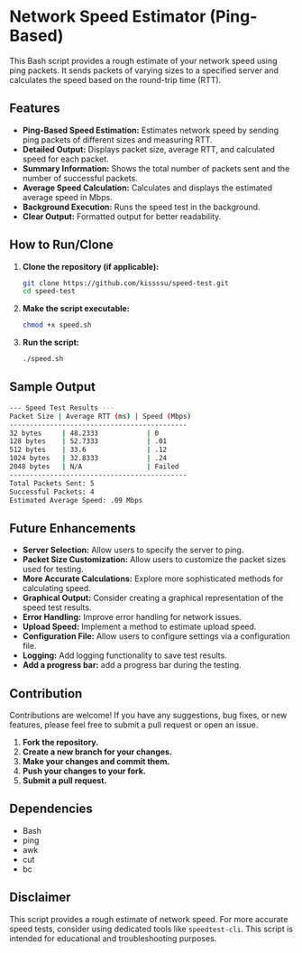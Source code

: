 # Network Speed Estimator (Ping-Based)

This Bash script provides a rough estimate of your network speed using ping packets. It sends packets of varying sizes to a specified server and calculates the speed based on the round-trip time (RTT).

## Features

* **Ping-Based Speed Estimation:** Estimates network speed by sending ping packets of different sizes and measuring RTT.
* **Detailed Output:** Displays packet size, average RTT, and calculated speed for each packet.
* **Summary Information:** Shows the total number of packets sent and the number of successful packets.
* **Average Speed Calculation:** Calculates and displays the estimated average speed in Mbps.
* **Background Execution:** Runs the speed test in the background.
* **Clear Output:** Formatted output for better readability.

## How to Run/Clone

1.  **Clone the repository (if applicable):**

    ```bash
    git clone https://github.com/kissssu/speed-test.git
    cd speed-test
    ```

2.  **Make the script executable:**

    ```bash
    chmod +x speed.sh
    ```

3.  **Run the script:**

    ```bash
    ./speed.sh
    ```

## Sample Output
```bash
--- Speed Test Results ---
Packet Size | Average RTT (ms) | Speed (Mbps)
--------------------------------------------
32 bytes     | 48.2333            | 0           
128 bytes    | 52.7333            | .01         
512 bytes    | 33.6               | .12         
1024 bytes   | 32.8333            | .24         
2048 bytes   | N/A                | Failed
--------------------------------------------
Total Packets Sent: 5
Successful Packets: 4
Estimated Average Speed: .09 Mbps
```

## Future Enhancements

* **Server Selection:** Allow users to specify the server to ping.
* **Packet Size Customization:** Allow users to customize the packet sizes used for testing.
* **More Accurate Calculations:** Explore more sophisticated methods for calculating speed.
* **Graphical Output:** Consider creating a graphical representation of the speed test results.
* **Error Handling:** Improve error handling for network issues.
* **Upload Speed:** Implement a method to estimate upload speed.
* **Configuration File:** Allow users to configure settings via a configuration file.
* **Logging:** Add logging functionality to save test results.
* **Add a progress bar:** add a progress bar during the testing.

## Contribution

Contributions are welcome! If you have any suggestions, bug fixes, or new features, please feel free to submit a pull request or open an issue.

1.  **Fork the repository.**
2.  **Create a new branch for your changes.**
3.  **Make your changes and commit them.**
4.  **Push your changes to your fork.**
5.  **Submit a pull request.**

## Dependencies

* Bash
* ping
* awk
* cut
* bc

## Disclaimer

This script provides a rough estimate of network speed. For more accurate speed tests, consider using dedicated tools like `speedtest-cli`. This script is intended for educational and troubleshooting purposes.
